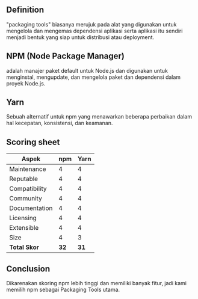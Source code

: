 ## Definition

"packaging tools" biasanya merujuk pada alat yang digunakan untuk mengelola dan mengemas dependensi aplikasi serta aplikasi itu sendiri menjadi bentuk yang siap untuk distribusi atau deployment.

## NPM (Node Package Manager)

adalah manajer paket default untuk Node.js dan digunakan untuk menginstal, mengupdate, dan mengelola paket dan dependensi dalam proyek Node.js.

## Yarn

Sebuah alternatif untuk npm yang menawarkan beberapa perbaikan dalam hal kecepatan, konsistensi, dan keamanan.

## Scoring sheet

| Aspek          | npm   | Yarn  |
| -------------- | ----- | ----- |
| Maintenance    | 4     | 4     |
| Reputable      | 4     | 4     |
| Compatibility  | 4     | 4     |
| Community      | 4     | 4     |
| Documentation  | 4     | 4     |
| Licensing      | 4     | 4     |
| Extensible     | 4     | 4     |
| Size           | 4     | 3     |
| **Total Skor** | **32**| **31**|

## Conclusion

Dikarenakan skoring npm lebih tinggi dan memiliki banyak fitur, jadi kami memilih npm sebagai Packaging Tools utama.
